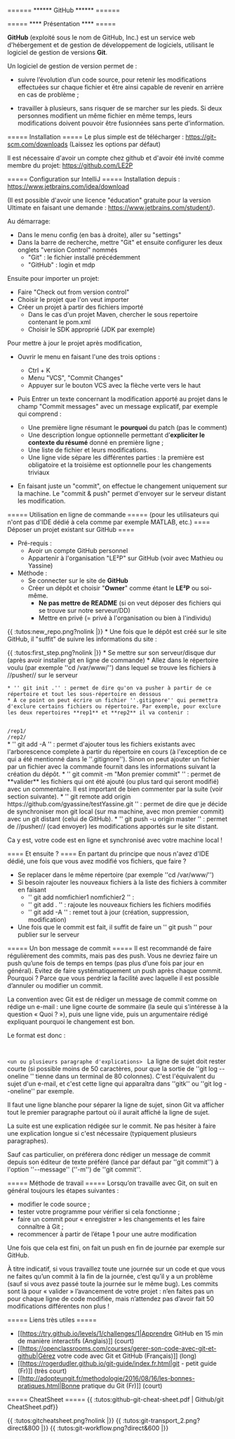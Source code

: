 ====== ****** GitHub ****** ====== 

===== **** Présentation **** =====

**GitHub** (exploité sous le nom de GitHub, Inc.) est un service web d'hébergement et de gestion de développement de logiciels, utilisant le logiciel de gestion de versions **Git**. 

Un logiciel de gestion de version permet de :
  * suivre l’évolution d’un code source, pour retenir les modifications effectuées sur chaque 
  fichier et être ainsi capable de revenir en arrière en cas de problème ;

  * travailler à plusieurs, sans risquer de se marcher sur les pieds. Si deux personnes modifient 
  un même fichier en même temps, leurs modifications doivent pouvoir être fusionnées sans perte d’information.

===== Installation =====
Le plus simple est de télécharger : https://git-scm.com/downloads
(Laissez les options par défaut)

Il est nécessaire d'avoir un compte chez github et d'avoir été invité comme membre du projet: https://github.com/LE2P

===== Configuration sur IntelliJ =====
Installation depuis : https://www.jetbrains.com/idea/download

(Il est possible d'avoir une licence "éducation" gratuite pour la version Ultimate en faisant une demande : https://www.jetbrains.com/student/).

Au démarrage:
  * Dans le menu config (en bas à droite), aller su "settings"
  * Dans la barre de recherche, mettre "Git" et ensuite configurer les deux onglets "version Control" nommés 
    * "Git" : le fichier installé précédemment
    * "GitHub" : login et mdp

Ensuite pour importer un projet:
  * Faire "Check out from version control"
  * Choisir le projet que l'on veut importer
  * Créer un projet à partir des fichiers importé
    * Dans le cas d'un projet Maven, chercher le sous repertoire contenant le pom.xml
    * Choisir le SDK approprié (JDK par exemple)


Pour mettre à jour le projet après modification, 

  * Ouvrir le menu en faisant l'une des trois options :
    * Ctrl + K
    * Menu "VCS", "Commit Changes"
    * Appuyer sur le bouton VCS avec la flèche verte vers le haut
    
  * Puis Entrer un texte concernant la modification apporté au projet dans le champ "Commit messages" avec un message explicatif, par exemple qui comprend :
    * Une première ligne résumant le **pourquoi** du patch (pas le comment)
    * Une description longue optionnelle permettant d’**expliciter le contexte du résumé** donné en première ligne ;
    * Une liste de fichier et leurs modifications.
    * Une ligne vide sépare les différentes parties : la première est obligatoire et la troisième est optionnelle pour les changements triviaux 
  * En faisant juste un "commit", on effectue le changement uniquement sur la machine. Le "commit & push" permet d'envoyer sur le serveur distant les modification. 

===== Utilisation en ligne de commande =====
(pour les utilisateurs qui n'ont pas d'IDE dédié à cela comme par exemple MATLAB, etc.)
==== Déposer un projet existant sur GitHub ====
  * Pré-requis :
    * Avoir un compte GitHub personnel
    * Appartenir à l'organisation "LE²P" sur GitHub (voir avec Mathieu ou Yassine)
  * Méthode :
    * Se connecter sur le site de **GitHub**
    * Créer un dépôt et choisir "**Owner**" comme étant le **LE²P** ou soi-même.
      * **Ne pas mettre de README** (si on veut déposer des fichiers qui se trouve sur notre serveur/DD)
      * Mettre en privé (= privé à l'organisation ou bien à l'individu)

{{ :tutos:new_repo.png?nolink |}}
    * Une fois que le dépôt est créé sur le site GitHub, il "suffit" de suivre les informations du site :

{{ :tutos:first_step.png?nolink |}}
    * Se mettre sur son serveur/disque dur (après avoir installer git en ligne de commande)
    * Allez dans le répertoire voulu (par exemple ''cd /var/www/'') dans lequel se trouve les fichiers à //pusher// sur le serveur

    * '' git init .'' : permet de dire qu'on va pusher à partir de ce répertoire et tout les sous-répertoire en dessous
    * A ce point on peut écrire un fichier ''.gitignore'' qui permettra d'exclure certains fichiers ou répertoire. Par exemple, pour exclure les deux repertoires **rep1** et **rep2** il va contenir :
<code>
/rep1/
/rep2/
</code> 
    * '' git add -A '' : permet d'ajouter tous les fichiers existants avec l'arborescence complete à partir du répertoire en cours (à l'exception de ce qui a été mentionné dans le ''.gitignore''). Sinon on peut ajouter un fichier par un fichier avec la commande fournit dans les informations suivant la création du dépôt.
    * '' git commit -m "Mon premier commit" '' : permet de **valider** les fichiers qui ont été ajouté (ou plus tard qui seront modifié) avec un commentaire. Il est important de bien commenter par la suite (voir section suivante).
    * '' git remote add origin https://github.com/gyassine/testYassine.git '' : permet de dire que je décide de synchroniser mon git local (sur ma machine, avec mon premier commit) avec un git distant (celui de GitHub).
    * '' git push -u origin master '' :  permet de //pusher// (cad envoyer) les modifications apportés sur le site distant. 

Ca y est, votre code est en ligne et synchronisé avec votre machine local !

==== Et ensuite ? ====
En partant du principe que nous n'avez d'IDE dédié, une fois que vous avez modifié vos fichiers, que faire ?
  * Se replacer dans le même répertoire (par exemple ''cd /var/www/'')
  * Si besoin rajouter les nouveaux fichiers à la liste des fichiers à commiter en faisant
    * '' git add nomfichier1 nomfichier2 '' : 
    * '' git add . '' : rajoute les nouveaux fichiers les fichiers modifiés
    * '' git add -A '' : remet tout à jour (création, suppression, modification)
  * Une fois que le commit est fait, il suffit de faire un '' git push '' pour publier sur le serveur

===== Un bon message de commit =====
Il est recommandé de faire régulièrement des commits, mais pas des push. Vous ne devriez faire un push qu’une fois de temps en temps (pas plus d’une fois par jour en général). Evitez de faire systématiquement un push après chaque commit. Pourquoi ? Parce que vous perdriez la facilité avec laquelle il est possible d’annuler ou modifier un commit.

La convention avec Git est de rédiger un message de commit comme on rédige un e-mail : une ligne courte de sommaire (la seule qui s'intéresse à la question « Quoi ? »), puis une ligne vide, puis un argumentaire rédigé expliquant pourquoi le changement est bon.

Le format est donc :
<code>
<ligne de sujet>

<un ou plusieurs paragraphe d'explications>
</code>
La ligne de sujet doit rester courte (si possible moins de 50 caractères, pour que la sortie de ''git log --oneline '' tienne dans un terminal de 80 colonnes). C'est l'équivalent du sujet d'un e-mail, et c'est cette ligne qui apparaîtra dans ''gitk'' ou ''git log --oneline'' par exemple.

Il faut une ligne blanche pour séparer la ligne de sujet, sinon Git va afficher tout le premier paragraphe partout où il aurait affiché la ligne de sujet.

La suite est une explication rédigée sur le commit. Ne pas hésiter à faire une explication longue si c'est nécessaire (typiquement plusieurs paragraphes).

Sauf cas particulier, on préférera donc rédiger un message de commit depuis son éditeur de texte préféré (lancé par défaut par ''git commit'') à l'option ''--message'' (''-m'') de ''git commit''.

===== Méthode de travail =====
Lorsqu’on travaille avec Git, on suit en général toujours les étapes suivantes :

  - modifier le code source ;
  - tester votre programme pour vérifier si cela fonctionne ;
  - faire un commit pour « enregistrer » les changements et les faire connaître à Git ;
  - recommencer à partir de l’étape 1 pour une autre modification

Une fois que cela est fini, on fait un push en fin de journée par exemple sur GitHub.

À titre indicatif, si vous travaillez toute une journée sur un code et que vous ne faites qu’un commit à la fin de la journée, c’est qu’il y a un problème (sauf si vous avez passé toute la journée sur le même bug). Les commits sont là pour « valider » l’avancement de votre projet : n’en faites pas un pour chaque ligne de code modifiée, mais n’attendez pas d’avoir fait 50 modifications différentes non plus !


===== Liens très utiles =====
  * [[https://try.github.io/levels/1/challenges/1|Apprendre GitHub en 15 min de manière interactifs (Anglais)]] (court)
  * [[https://openclassrooms.com/courses/gerer-son-code-avec-git-et-github|Gérez votre code avec Git et GitHub (Français)]] (long)
  * [[https://rogerdudler.github.io/git-guide/index.fr.html|git - petit guide (Fr)]] (très court)
  * [[http://adopteungit.fr/methodologie/2016/08/16/les-bonnes-pratiques.html|Bonne pratique du Git (Fr)]] (court)

===== CheatSheet =====
{{ :tutos:github-git-cheat-sheet.pdf | Github/git CheatSheet.pdf}}


<html>
<object data="http://le2p.univ-reunion.fr/le2pWiki/lib/exe/fetch.php/tutos/github-git-cheat-sheet.pdf" type="application/pdf" width=1024 height=768></object>
</html>

{{ :tutos:gitcheatsheet.png?nolink |}}
{{ :tutos:git-transport_2.png?direct&800 |}}
{{ :tutos:git-workflow.png?direct&600 |}}
